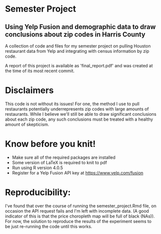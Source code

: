 # Semester Project
## Using Yelp Fusion and demographic data to draw conclusions about zip codes in Harris County

A collection of code and files for my semester project on pulling Houston restaurant data from Yelp and integrating with census information by zip code. 

A report of this project is available as 'final_report.pdf' and was created at the time of its most recent commit.
 
# Disclaimers
This code is not without its issues! For one, the method I use to pull restaurants potentially underrepresents zip codes with large amounts of restaurants. While I believe we'll still be able to draw significant conclusions about each zip code, any such conclusions must be treated with a healthy amount of skepticism.

# Know before you knit!
- Make sure all of the required packages are installed
- Some version of LaTeX is required to knit to pdf
- Run using R version 4.0.5
- Register for a Yelp Fusion API key at https://www.yelp.com/fusion

# Reproducibility:
I've found that over the course of running the semester_project.Rmd file, on occasion the API request fails and I'm left with incomplete data. (A good indicator of this is that the price choropleth map will be full of black (NAs)). For now, the solution to reproduce the results of the experiment seems to be just re-running the code until this works.
